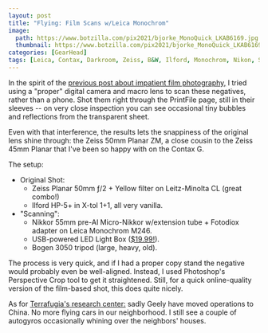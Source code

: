```yaml
---
layout: post
title: "Flying: Film Scans w/Leica Monochrom"
image:
  path: https://www.botzilla.com/pix2021/bjorke_MonoQuick_LKAB6169.jpg
  thumbnail: https://www.botzilla.com/pix2021/bjorke_MonoQuick_LKAB6169.jpg
categories: [GearHead]
tags: [Leica, Contax, Darkroom, Zeiss, B&W, Ilford, Monochrom, Nikon, Scanning, Motorcycle, Sonoma, Photoshop]
---
```


In the spirit of the <a href="{{ site.baseurl }}{% post_url 2021-05-14-Impatient %}">previous post about impatient film photography,</a> I tried using a "proper" digital camera and macro lens to scan these negatives, rather than a phone. Shot them right through the PrintFile page, still in their sleeves -- on very close inspection you can see occasional tiny bubbles and reflections from the transparent sheet.

Even with that interference, the results lets the snappiness of the original lens shine through: the Zeiss 50mm Planar ZM, a close cousin to the Zeiss 45mm Planar that I've been so happy with on the Contax G.

The setup:
<!--more-->

* Original Shot:
  -  Zeiss Planar 50mm ƒ/2 + Yellow filter on Leitz-Minolta CL (great combo!)
  -  Ilford HP-5+ in X-tol 1+1, all very vanilla.
* "Scanning":
  -  Nikkor 55mm pre-AI Micro-Nikkor w/extension tube + Fotodiox adapter on Leica Monochrom M246.
  -  USB-powered LED Light Box (<a href="https://www.amazon.com/gp/product/B01EBA8ZX8/ref=ppx_yo_dt_b_search_asin_title?ie=UTF8&psc=1">$19.99!</a>).
  -  Bogen 3050 tripod (large, heavy, old).

The process is very quick, and if I had a proper copy stand the negative would probably even be well-aligned. Instead, I used Photoshop's Perspective Crop tool to get it straightened. Still, for a quick online-quality version of the film-based shot, this does quite nicely.

As for <a href="Terrafugia">Terrafugia's research center:</a> sadly Geely have moved operations to China. No more flying cars in our neighborhood. I still see a couple of autogyros occasionally whining over the neighbors' houses.

